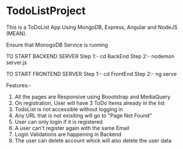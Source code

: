 # TodoListProject
This is a ToDoList App Using MongoDB, Express, Angular and NodeJS (MEAN).

Ensure that MonogoDB Service is running

TO START BACKEND SERVER
Step 1:-
cd BackEnd
Step 2:-
nodemon server.js

TO START FRONTEND SERVER
Step 1:-
cd FrontEnd
Step 2:-
ng serve

Features:-
1) All the pages are Responsive using Boootstrap and MediaQuery
2) On registration, User will have 3 ToDo Items already in the list
3) TodoList is not accessible without logging in
4) Any URL that is not exisiting will go to "Page Not Found"
5) User can only login if it is registered
6) A user can't register again with the same Email
7) Login Validations are happening in Backend
8) The user can delete account whick will also delete the user data
